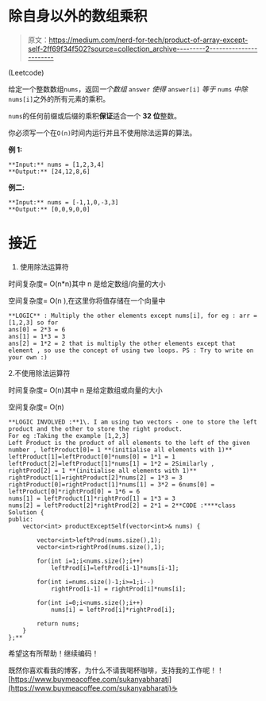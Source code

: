 # 除自身以外的数组乘积

> 原文：<https://medium.com/nerd-for-tech/product-of-array-except-self-2ff69f34f502?source=collection_archive---------2----------------------->

(Leetcode)

给定一个整数数组`nums`，返回*一个数组* `answer` *使得* `answer[i]` *等于* `nums` *中除* `nums[i]`之外的所有元素的乘积。

`nums`的任何前缀或后缀的乘积**保证**适合一个 **32 位**整数。

你必须写一个在`O(n)`时间内运行并且不使用除法运算的算法。

**例 1:**

```
**Input:** nums = [1,2,3,4]
**Output:** [24,12,8,6]
```

**例二:**

```
**Input:** nums = [-1,1,0,-3,3]
**Output:** [0,0,9,0,0]
```

# **接近**

1.  使用除法运算符

时间复杂度= O(n*n)其中 n 是给定数组/向量的大小

空间复杂度= O(n ),在这里你将值存储在一个向量中

```
**LOGIC** : Multiply the other elements except nums[i], for eg : arr = [1,2,3] so for 
ans[0] = 2*3 = 6
ans[1] = 1*3 = 3 
ans[2] = 1*2 = 2 that is multiply the other elements except that element , so use the concept of using two loops. PS : Try to write on your own :) 
```

2.不使用除法运算符

时间复杂度= O(n)其中 n 是给定数组或向量的大小

空间复杂度= O(n)

```
**LOGIC INVOLVED :**1\. I am using two vectors - one to store the left product and the other to store the right product. 
For eg :Taking the example [1,2,3]
Left Product is the product of all elements to the left of the given number , leftProduct[0]= 1 **(initialise all elements with 1)**
leftProduct[1]=leftProduct[0]*nums[0] = 1*1 = 1
leftProduct[2]=leftProduct[1]*nums[1] = 1*2 = 2Similarly , rightProd[2] = 1 **(initialise all elements with 1)**
rightProduct[1]=rightProduct[2]*nums[2] = 1*3 = 3
rightProduct[0]=rightProduct[1]*nums[1] = 3*2 = 6nums[0] = leftProduct[0]*rightProd[0] = 1*6 = 6
nums[1] = leftProduct[1]*rightProd[1] = 1*3 = 3
nums[2] = leftProduct[2]*rightProd[2] = 2*1 = 2**CODE :****class Solution {
public:
    vector<int> productExceptSelf(vector<int>& nums) {

        vector<int>leftProd(nums.size(),1);
        vector<int>rightProd(nums.size(),1);

        for(int i=1;i<nums.size();i++)
            leftProd[i]=leftProd[i-1]*nums[i-1];

        for(int i=nums.size()-1;i>=1;i--)
            rightProd[i-1] = rightProd[i]*nums[i];

        for(int i=0;i<nums.size();i++)
            nums[i] = leftProd[i]*rightProd[i];

        return nums;
    }
};**
```

希望这有所帮助！继续编码！

既然你喜欢看我的博客，为什么不请我喝杯咖啡，支持我的工作呢！！[https://www.buymeacoffee.com/sukanyabharati](https://www.buymeacoffee.com/sukanyabharati)☕
